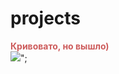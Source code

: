 projects
========
<html><head><style type="text/css"></style></head><body>
    <div id="someId" style="
    font-weight: bold;
    color: indianred;
    var pc = document.getElementById(">Кривовато, но вышло)</div>
<img src="http://www.stihi.ru/pics/2010/02/27/2487.jpg">";
    
     

</body></html>

